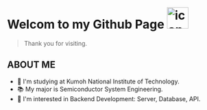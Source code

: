 # Welcom to my Github Page <img src="https://techstack-generator.vercel.app/github-icon.svg" alt="icon" width="50" height="50" /></div>

> Thank you for visiting.
>
## ABOUT ME
- 🏫 I'm studying at Kumoh National Institute of Technology.
- 📚 My major is Semiconductor System Engineering.
- 🌱 I'm interested in Backend Development: Server, Database, API.



<!--
**Laypia/Laypia** is a ✨ _special_ ✨ repository because its `README.md` (this file) appears on your GitHub profile.
-->
